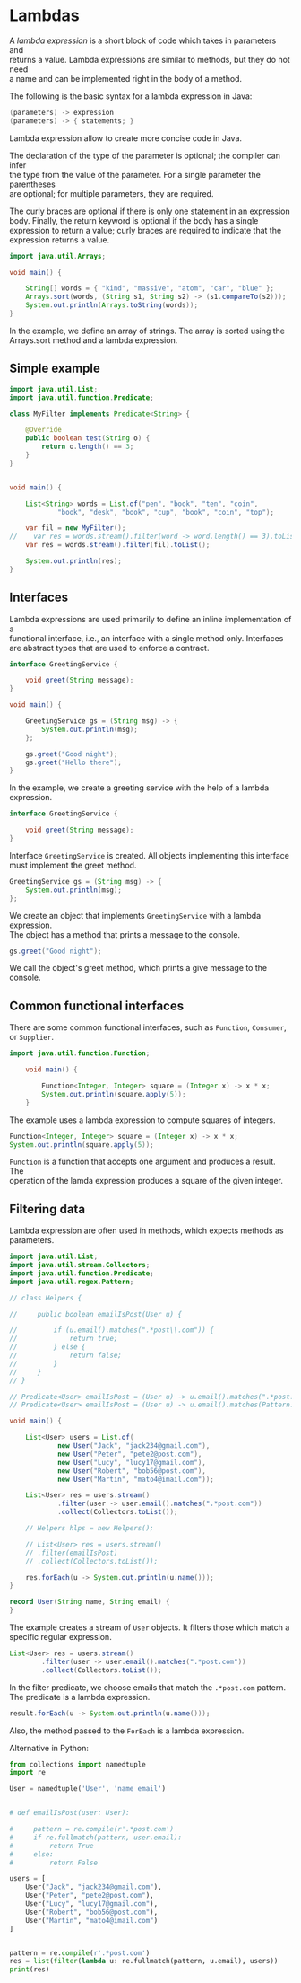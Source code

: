 # Lambdas 

A *lambda expression* is a short block of code which takes in parameters and  
returns a value. Lambda expressions are similar to methods, but they do not need  
a name and can be implemented right in the body of a method.  

The following is the basic syntax for a lambda expression in Java:  

```java
(parameters) -> expression
(parameters) -> { statements; }
```

Lambda expression allow to create more concise code in Java.  

The declaration of the type of the parameter is optional; the compiler can infer  
the type from the value of the parameter. For a single parameter the parentheses  
are optional; for multiple parameters, they are required.  

The curly braces are optional if there is only one statement in an expression  
body. Finally, the return keyword is optional if the body has a single  
expression to return a value; curly braces are required to indicate that the  
expression returns a value.

```java
import java.util.Arrays;

void main() {

    String[] words = { "kind", "massive", "atom", "car", "blue" };
    Arrays.sort(words, (String s1, String s2) -> (s1.compareTo(s2)));
    System.out.println(Arrays.toString(words));
}
```

In the example, we define an array of strings. The array is sorted using the  
Arrays.sort method and a lambda expression.  

## Simple example

```java
import java.util.List;
import java.util.function.Predicate;

class MyFilter implements Predicate<String> {

    @Override
    public boolean test(String o) {
        return o.length() == 3;
    }
}


void main() {

    List<String> words = List.of("pen", "book", "ten", "coin",
            "book", "desk", "book", "cup", "book", "coin", "top");

    var fil = new MyFilter();
//    var res = words.stream().filter(word -> word.length() == 3).toList();
    var res = words.stream().filter(fil).toList();

    System.out.println(res);
}
```



## Interfaces

Lambda expressions are used primarily to define an inline implementation of a  
functional interface, i.e., an interface with a single method only. Interfaces  
are abstract types that are used to enforce a contract.  

```java
interface GreetingService {

    void greet(String message);
}

void main() {

    GreetingService gs = (String msg) -> {
        System.out.println(msg);
    };

    gs.greet("Good night");
    gs.greet("Hello there");
}
```
In the example, we create a greeting service with the help of a lambda  
expression.  

```java
interface GreetingService {

    void greet(String message);
}
```

Interface `GreetingService` is created. All objects implementing this interface  
must implement the greet method.  

```java
GreetingService gs = (String msg) -> {
    System.out.println(msg);
};
```

We create an object that implements `GreetingService` with a lambda expression.  
The object has a method that prints a message to the console.  

```java
gs.greet("Good night");
```

We call the object's greet method, which prints a give message to the console.  

## Common functional interfaces

There are some common functional interfaces, such as `Function`, `Consumer`,  
or `Supplier`.

```java
import java.util.function.Function;

    void main() {

        Function<Integer, Integer> square = (Integer x) -> x * x;
        System.out.println(square.apply(5));
    }
```

The example uses a lambda expression to compute squares of integers.

```java
Function<Integer, Integer> square = (Integer x) -> x * x;
System.out.println(square.apply(5));
```

`Function` is a function that accepts one argument and produces a result. The  
operation of the lamda expression produces a square of the given integer.  

## Filtering data

Lambda expression are often used in methods, which expects methods as parameters.  

```java
import java.util.List;
import java.util.stream.Collectors;
import java.util.function.Predicate;
import java.util.regex.Pattern;

// class Helpers {

//     public boolean emailIsPost(User u) {

//         if (u.email().matches(".*post\\.com")) {
//             return true;
//         } else {
//             return false;
//         }
//     }
// }

// Predicate<User> emailIsPost = (User u) -> u.email().matches(".*post.com");
// Predicate<User> emailIsPost = (User u) -> u.email().matches(Pattern.quote(".*post.com"));

void main() {

    List<User> users = List.of(
            new User("Jack", "jack234@gmail.com"),
            new User("Peter", "pete2@post.com"),
            new User("Lucy", "lucy17@gmail.com"),
            new User("Robert", "bob56@post.com"),
            new User("Martin", "mato4@imail.com"));

    List<User> res = users.stream()
            .filter(user -> user.email().matches(".*post.com"))
            .collect(Collectors.toList());

    // Helpers hlps = new Helpers();

    // List<User> res = users.stream()
    // .filter(emailIsPost)
    // .collect(Collectors.toList());

    res.forEach(u -> System.out.println(u.name()));
}

record User(String name, String email) {
}
```

The example creates a stream of `User` objects. It filters those which match a
specific regular expression.  

```java
List<User> res = users.stream()
        .filter(user -> user.email().matches(".*post.com"))
        .collect(Collectors.toList());
```

In the filter predicate, we choose emails that match the `.*post.com` pattern.   
The predicate is a lambda expression.  

```java
result.forEach(u -> System.out.println(u.name()));
```

Also, the method passed to the `ForEach` is a lambda expression.  


Alternative in Python:  

```python
from collections import namedtuple
import re

User = namedtuple('User', 'name email')


# def emailIsPost(user: User):

#     pattern = re.compile(r'.*post.com')
#     if re.fullmatch(pattern, user.email):
#         return True
#     else:
#         return False

users = [
    User("Jack", "jack234@gmail.com"),
    User("Peter", "pete2@post.com"),
    User("Lucy", "lucy17@gmail.com"),
    User("Robert", "bob56@post.com"),
    User("Martin", "mato4@imail.com")
]


pattern = re.compile(r'.*post.com')
res = list(filter(lambda u: re.fullmatch(pattern, u.email), users))
print(res)
```
